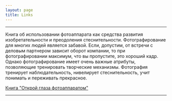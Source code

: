 ```yaml
---
layout: page
title: Links
---
```

------------------------------
Книга об использовании фотоаппарата как средства развития изобретательности и преодоления стеснительности.
Фотографирование для многих людей является забавой. Если, допустим, от встречи с деловым партнером зависит оборот компании, то при фотографировании максимум, что вы пропустите, это хороший кадр. Однако фотографирование имеет очень важные атрибуты, позволяющие тренировать творческие механизмы. Фотография тренирует наблюдательность, нивелирует стеснительность, учит понимать и переживать прекрасное.

[Книга "Открой глаза фотоаппаратом"](http://magicspeedreading.com/prg/photo.zip)

------------------------------